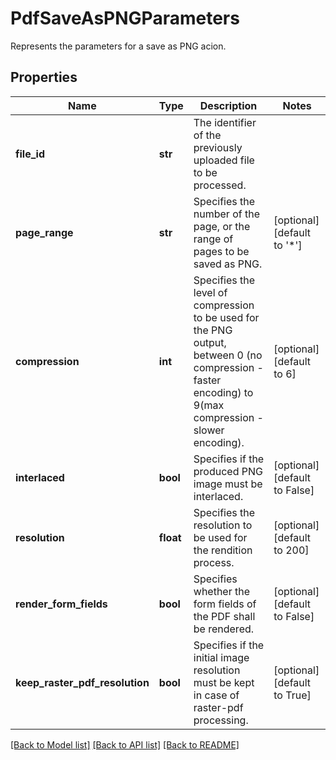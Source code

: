# PdfSaveAsPNGParameters

Represents the parameters for a save as PNG acion.
## Properties
Name | Type | Description | Notes
------------ | ------------- | ------------- | -------------
**file_id** | **str** | The identifier of the previously uploaded file to be processed. | 
**page_range** | **str** | Specifies the number of the page, or the range of pages to be saved as PNG. | [optional] [default to '*']
**compression** | **int** | Specifies the level of compression to be used for the PNG output, between 0 (no compression - faster encoding) to 9(max compression - slower encoding). | [optional] [default to 6]
**interlaced** | **bool** | Specifies if the produced PNG image must be interlaced. | [optional] [default to False]
**resolution** | **float** | Specifies the resolution to be used for the rendition process. | [optional] [default to 200]
**render_form_fields** | **bool** | Specifies whether the form fields of the PDF shall be rendered. | [optional] [default to False]
**keep_raster_pdf_resolution** | **bool** | Specifies if the initial image resolution must be kept in case of raster-pdf processing. | [optional] [default to True]

[[Back to Model list]](../README.md#documentation-for-models) [[Back to API list]](../README.md#documentation-for-api-endpoints) [[Back to README]](../README.md)


